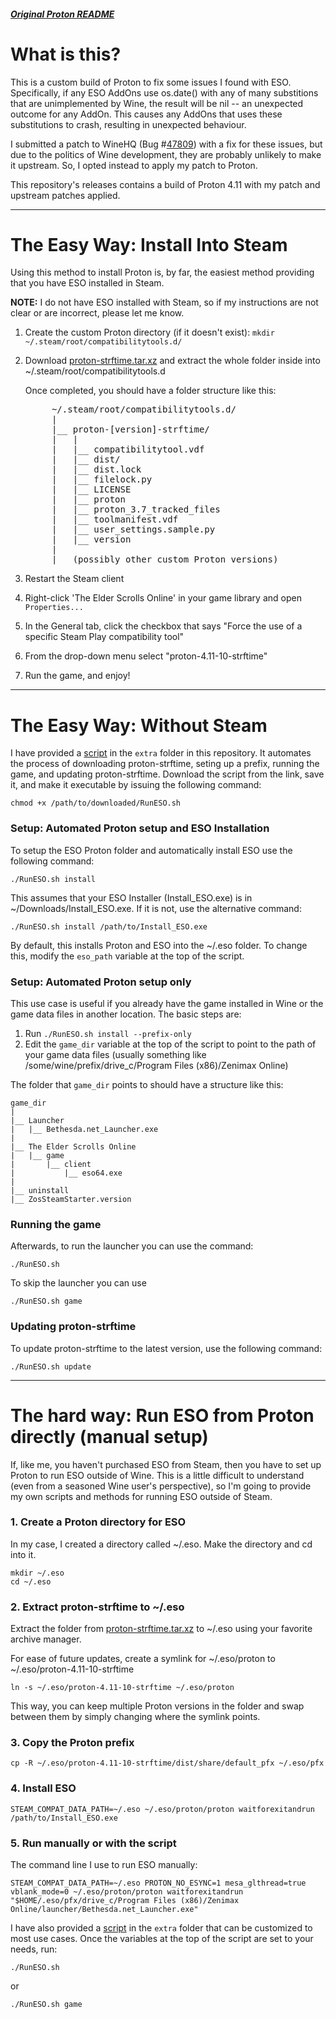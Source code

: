 ##### [Original Proton README](https://github.com/ValveSoftware/Proton/README.md)

# What is this?

This is a custom build of Proton to fix some issues I found with ESO.
Specifically, if any ESO AddOns use os.date() with any of many substitions that
are unimplemented by Wine, the result will be nil -- an unexpected outcome for
any AddOn. This causes any AddOns that uses these substitutions to crash,
resulting in unexpected behaviour.

I submitted a patch to WineHQ (Bug #[47809](https://bugs.winehq.org/show_bug.cgi?id=47809)) with a fix for these issues,
but due to the politics of Wine development, they are probably unlikely to make
it upstream. So, I opted instead to apply my patch to Proton.

This repository's releases contains a build of Proton 4.11 with my patch and
upstream patches applied.

-----

# The Easy Way: Install Into Steam

Using this method to install Proton is, by far, the easiest method providing
that you have ESO installed in Steam.

**NOTE:** I do not have ESO installed with Steam, so if my instructions are not
clear or are incorrect, please let me know.

1. Create the custom Proton directory (if it doesn't exist): `mkdir ~/.steam/root/compatibilitytools.d/`
2. Download [proton-strftime.tar.xz](https://github.com/chuck-r/proton-strftime/releases/latest/download/proton-strftime.tar.xz) and extract the whole folder inside into ~/.steam/root/compatibilitytools.d

   Once completed, you should have a folder structure like this:
   <pre>
        ~/.steam/root/compatibilitytools.d/
        |
        |__ proton-[version]-strftime/
        |   |
        |   |__ compatibilitytool.vdf
        |   |__ dist/
        |   |__ dist.lock
        |   |__ filelock.py
        |   |__ LICENSE
        |   |__ proton
        |   |__ proton_3.7_tracked_files
        |   |__ toolmanifest.vdf
        |   |__ user_settings.sample.py
        |   |__ version
        |
        |__ (possibly other custom Proton versions)
   </pre>

3. Restart the Steam client
4. Right-click 'The Elder Scrolls Online' in your game library and open `Properties...`
5. In the General tab, click the checkbox that says "Force the use of a specific Steam Play compatibility tool"
6. From the drop-down menu select "proton-4.11-10-strftime"
7. Run the game, and enjoy!

-----

# The Easy Way: Without Steam

I have provided a [script](https://chuck-r.github.io/proton-strftime/RunESO.sh) in the `extra` folder in this repository. It automates the process of
downloading proton-strftime, seting up a prefix, running the game, and updating
proton-strftime. Download the script from the link, save it, and make it
executable by issuing the following command:

    chmod +x /path/to/downloaded/RunESO.sh

### Setup: Automated Proton setup and ESO Installation

To setup the ESO Proton folder and automatically install ESO use the following
command:

    ./RunESO.sh install

This assumes that your ESO Installer (Install\_ESO.exe) is in
~/Downloads/Install_ESO.exe. If it is not, use the alternative command:

    ./RunESO.sh install /path/to/Install_ESO.exe

By default, this installs Proton and ESO into the ~/.eso folder. To change
this, modify the `eso_path` variable at the top of the script.

### Setup: Automated Proton setup only

This use case is useful if you already have the game installed in Wine or the
game data files in another location. The basic steps are:

1. Run `./RunESO.sh install --prefix-only`
2. Edit the `game_dir` variable at the top of the script to point to the path of your game data files (usually something like /some/wine/prefix/drive_c/Program Files (x86)/Zenimax Online)

The folder that `game_dir` points to should have a structure like this:

    game_dir
    |
    |__ Launcher
    |   |__ Bethesda.net_Launcher.exe
    |
    |__ The Elder Scrolls Online
    |   |__ game
    |       |__ client
    |           |__ eso64.exe
    |
    |__ uninstall
    |__ ZosSteamStarter.version


### Running the game

Afterwards, to run the launcher you can use the command:

    ./RunESO.sh

To skip the launcher you can use

    ./RunESO.sh game

### Updating proton-strftime

To update proton-strftime to the latest version, use the following command:

    ./RunESO.sh update

-----

# The hard way: Run ESO from Proton directly (manual setup)

If, like me, you haven't purchased ESO from Steam, then you have to set up Proton to run ESO outside of Wine. This
is a little difficult to understand (even from a seasoned Wine user's perspective), so I'm going to provide my own
scripts and methods for running ESO outside of Steam.

### 1. Create a Proton directory for ESO
In my case, I created a directory called ~/.eso. Make the directory and cd into it.

    mkdir ~/.eso
    cd ~/.eso

### 2. Extract proton-strftime to ~/.eso
Extract the folder from [proton-strftime.tar.xz](https://github.com/chuck-r/proton-strftime/releases/latest/download/proton-strftime.tar.xz) to ~/.eso using your favorite archive manager.

For ease of future updates, create a symlink for ~/.eso/proton to ~/.eso/proton-4.11-10-strftime

    ln -s ~/.eso/proton-4.11-10-strftime ~/.eso/proton

This way, you can keep multiple Proton versions in the folder and swap between them by simply changing where the symlink
points.

### 3. Copy the Proton prefix

    cp -R ~/.eso/proton-4.11-10-strftime/dist/share/default_pfx ~/.eso/pfx

### 4. Install ESO

    STEAM_COMPAT_DATA_PATH=~/.eso ~/.eso/proton/proton waitforexitandrun /path/to/Install_ESO.exe

### 5. Run manually or with the script
The command line I use to run ESO manually:

    STEAM_COMPAT_DATA_PATH=~/.eso PROTON_NO_ESYNC=1 mesa_glthread=true vblank_mode=0 ~/.eso/proton/proton waitforexitandrun "$HOME/.eso/pfx/drive_c/Program Files (x86)/Zenimax Online/launcher/Bethesda.net_Launcher.exe"

I have also provided a [script](https://chuck-r.github.io/proton-strftime/RunESO.sh) in the `extra` folder that can be customized to most use cases. Once the variables at the top of the script are set to your needs, run:

    ./RunESO.sh

or

    ./RunESO.sh game
